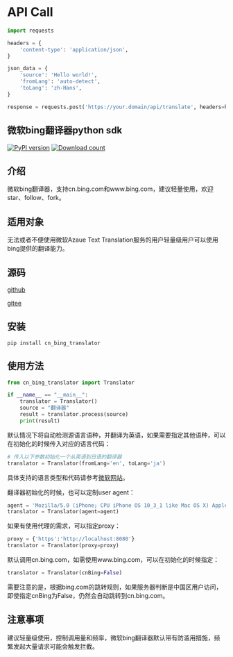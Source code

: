 # API Call

```python
import requests

headers = {
    'content-type': 'application/json',
}

json_data = {
    'source': 'Hello world!',
    'fromLang': 'auto-detect',
    'toLang': 'zh-Hans',
}

response = requests.post('https://your.domain/api/translate', headers=headers, json=json_data)
```

## 微软bing翻译器python sdk

[![PyPI version](https://badge.fury.io/py/cn_bing_translator.svg)](https://badge.fury.io/py/cn_bing_translator)
[![Download count](https://img.shields.io/pypi/dm/cn_bing_translator)](https://img.shields.io/pypi/dm/cn_bing_translator)

## 介绍

微软bing翻译器，支持cn.bing.com和www.bing.com，建议轻量使用，欢迎star、follow、fork。

## 适用对象

无法或者不便使用微软Azaue Text Translation服务的用户轻量级用户可以使用bing提供的翻译能力。

## 源码

[github](https://github.com/minibear2021/cn_bing_translator)

[gitee](https://gitee.com/minibear2021/cn_bing_translator)

## 安装

```
pip install cn_bing_translator
```

## 使用方法

```python
from cn_bing_translator import Translator

if __name__ == "__main__":
    translator = Translator()
    source = "翻译器"
    result = translator.process(source)
    print(result)
```

默认情况下将自动检测源语言语种，并翻译为英语，如果需要指定其他语种，可以在初始化的时候传入对应的语言代码：

```python
# 传入以下参数初始化一个从英语到日语的翻译器
translator = Translator(fromLang='en', toLang='ja')
```

具体支持的语言类型和代码请参考[微软网站](https://learn.microsoft.com/en-us/azure/ai-services/translator/language-support)。

翻译器初始化的时候，也可以定制user agent：

```python
agent = 'Mozilla/5.0 (iPhone; CPU iPhone OS 10_3_1 like Mac OS X) AppleWebKit/603.1.30 (KHTML, like Gecko) Version/10.0 Mobile/14E304 Safari/602.1 Edg/99.0.4844.51'
translator = Translator(agent=agent)
```

如果有使用代理的需求，可以指定proxy：

```python
proxy = {'https':'http://localhost:8080'}
translator = Translator(proxy=proxy)
```

默认调用cn.bing.com，如需使用www.bing.com，可以在初始化的时候指定：

```python
translator = Translator(cnBing=False)
```

需要注意的是，根据bing.com的跳转规则，如果服务器判断是中国区用户访问，即使指定cnBing为False，仍然会自动跳转到cn.bing.com。

## 注意事项

建议轻量级使用，控制调用量和频率，微软bing翻译器默认带有防滥用措施，频繁发起大量请求可能会触发拦截。
